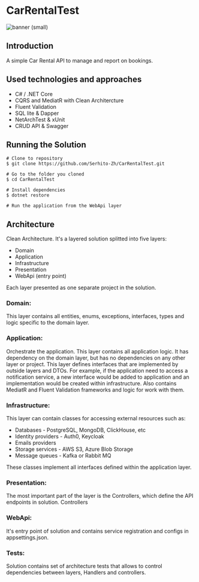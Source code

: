 <h1 align="left">
    CarRentalTest
</h1>

![banner (small)](https://user-images.githubusercontent.com/132525576/236681925-2dcc2386-da01-403d-b80a-9d6d5d4356e0.png)

<h2>
    Introduction
</h2>
A simple Car Rental API to manage and report on bookings.

<h2>
Used technologies and approaches
</h2>
    <ul>
        <li>C# / .NET Core</li>
        <li>CQRS and MediatR with Clean Architercture</li>
        <li>Fluent Validation</li>
        <li>SQL lite & Dapper</li>
        <li>NetArchTest & xUnit</li>
        <li>CRUD API & Swagger</li>
    </ul>

<h2>
    Running the Solution
</h2>


<div>

    # Clone to repository
    $ git clone https://github.com/Serhito-Zh/CarRentalTest.git
    
    # Go to the folder you cloned
    $ cd CarRentalTest
    
    # Install dependencies
    $ dotnet restore
    
    # Run the application from the WebApi layer
 </div>

<h2>
Architecture
</h2>

<p>
    Clean Architecture. 
    It's a layered solution splitted into five layers:
</p>

<ul>
    <li>Domain</li>
    <li>Application</li>
    <li>Infrastructure</li>
    <li>Presentation</li>
    <li>WebApi (entry point)</li>
</ul>

Each layer presented as one separate project in the solution.

<h3>
    Domain:
</h3>

This layer contains all entities, enums, exceptions, interfaces, types and logic specific to the domain layer.

<h3>
    Application:
</h3>

Orchestrate the application. This layer contains all application logic. 
It has dependency on the domain layer, but has no dependencies on any other layer or project. 
This layer defines interfaces that are implemented by outside layers and DTOs. 
For example, if the application need to access a notification service, a new interface would be added to application and an implementation would be created within infrastructure.
Also contains MediatR and Fluent Validation frameworks and logic for work with them.

<h3>
    Infrastructure:
</h3>

This layer can contain classes for accessing external resources such as:

<ul>
    <li>Databases - PostgreSQL, MongoDB, ClickHouse, etc</li>
    <li>Identity providers - Auth0, Keycloak</li>
    <li>Emails providers</li>
    <li>Storage services - AWS S3, Azure Blob Storage</li>
    <li>Message queues - Kafka or Rabbit MQ </li>
</ul>

These classes implement all interfaces defined within the application layer.

<h3>
    Presentation:
</h3>

The most important part of the layer is the Controllers, which define the API endpoints in solution.
Controllers 

<h3>
    WebApi:
</h3>    

It's entry point of solution and contains service registration and configs in appsettings.json.

<h3>
    Tests:
</h3>

Solution contains set of architecture tests that allows to control dependencies between layers, Handlers and controllers.
